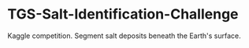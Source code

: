# TGS-Salt-Identification-Challenge
Kaggle competition. Segment salt deposits beneath the Earth's surface.
